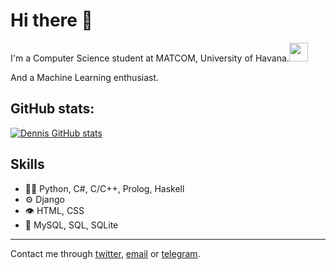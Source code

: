 # Hi there 👋

I'm a Computer Science student at MATCOM, University of Havana.<img src="https://media.giphy.com/media/WUlplcMpOCEmTGBtBW/giphy.gif" width="30">

And a Machine Learning enthusiast.


## GitHub stats:
[![Dennis GitHub stats](https://github-readme-stats.vercel.app/api?username=dionisio35&show_icons=true&line_height=27&include_all_commits=true&theme=dark)](https://github.com/anuraghazra/github-readme-stats)

## Skills

- 👨‍💻 Python, C#, C/C++, Prolog, Haskell
- ⚙️ Django
- 👁️ HTML, CSS
- 💽 MySQL, SQL, SQLite


----

Contact me through [twitter](https://twitter.com/dionisio3535), [email](mailto:dfiallo35@gmail.com) or [telegram](https://t.me/code_418).
